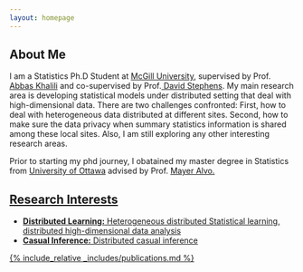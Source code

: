 ```yaml
---
layout: homepage
---
```


## About Me

I am a Statistics Ph.D Student at <a href="https://www.mcgill.ca" target="_blank"> McGill University</a>, supervised by Prof.<a href="https://scholar.google.ca/citations?user=JEqpO-MAAAAJ&hl=en" target="_blank"> Abbas Khalili</a> and co-supervised by Prof.<a href="https://scholar.google.ca/citations?hl=en&user=NRlAymQAAAAJ" target="_blank"> David Stephens</a>. My main research area is developing statistical models under distributed setting that deal with high-dimensional data. There are two challenges confronted: First, how to deal with heterogeneous data distributed at different sites. Second, how to make sure the data privacy when summary statistics information is shared among these local sites. Also, I am still exploring any other interesting research areas. 

Prior to starting my phd journey, I obatained my master degree in Statistics from <a href="https://www.uottawa.ca/en" target = "_blank"> University of Ottawa</a> advised by Prof. <a href= "https://mysite.science.uottawa.ca/malvo" target = "_blank"> Mayer Alvo. 


## Research Interests

- **Distributed Learning:** Heterogeneous distributed Statistical learning, distributed high-dimensional data analysis
- **Casual Inference:** Distributed casual inference

{% include_relative _includes/publications.md %}

